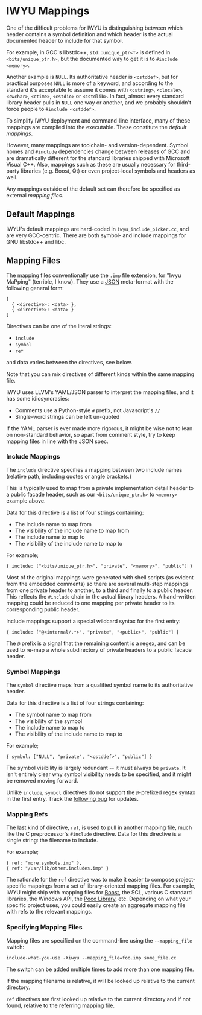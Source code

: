 # IWYU Mappings #

One of the difficult problems for IWYU is distinguishing between which header contains a symbol definition and which header is the actual documented header to include for that symbol.

For example, in GCC's libstdc++, `std::unique_ptr<T>` is defined in `<bits/unique_ptr.h>`, but the documented way to get it is to `#include <memory>`.

Another example is `NULL`. Its authoritative header is `<cstddef>`, but for practical purposes `NULL` is more of a keyword, and according to the standard it's acceptable to assume it comes with `<cstring>`, `<clocale>`, `<cwchar>`, `<ctime>`, `<cstdio>` or `<cstdlib>`. In fact, almost every standard library header pulls in `NULL` one way or another, and we probably shouldn't force people to `#include <cstddef>`.

To simplify IWYU deployment and command-line interface, many of these mappings are compiled into the executable. These constitute the *default mappings*.

However, many mappings are toolchain- and version-dependent. Symbol homes and `#include` dependencies change between releases of GCC and are dramatically different for the standard libraries shipped with Microsoft Visual C++. Also, mappings such as these are usually necessary for third-party libraries (e.g. Boost, Qt) or even project-local symbols and headers as well.

Any mappings outside of the default set can therefore be specified as external *mapping files*.

## Default Mappings ##

IWYU's default mappings are hard-coded in `iwyu_include_picker.cc`, and are very GCC-centric. There are both symbol- and include mappings for GNU libstdc++ and libc.

## Mapping Files ##

The mapping files conventionally use the `.imp` file extension, for "Iwyu MaPping" (terrible, I know). They use a [JSON](http://json.org/) meta-format with the following general form:

    [
      { <directive>: <data> },
      { <directive>: <data> }
    ]

Directives can be one of the literal strings:

* `include`
* `symbol`
* `ref`

and data varies between the directives, see below.

Note that you can mix directives of different kinds within the same mapping file.

IWYU uses LLVM's YAML/JSON parser to interpret the mapping files, and it has some idiosyncrasies:

* Comments use a Python-style `#` prefix, not Javascript's `//`
* Single-word strings can be left un-quoted

If the YAML parser is ever made more rigorous, it might be wise not to lean on non-standard behavior, so apart from comment style, try to keep mapping files in line with the JSON spec.

### Include Mappings ###

The `include` directive specifies a mapping between two include names (relative path, including quotes or angle brackets.)

This is typically used to map from a private implementation detail header to a public facade header, such as our `<bits/unique_ptr.h>` to `<memory>` example above.

Data for this directive is a list of four strings containing:

* The include name to map from
* The visibility of the include name to map from
* The include name to map to
* The visibility of the include name to map to

For example;

    { include: ["<bits/unique_ptr.h>", "private", "<memory>", "public"] }

Most of the original mappings were generated with shell scripts (as evident from the embedded comments) so there are several multi-step mappings from one private header to another, to a third and finally to a public header. This reflects the `#include` chain in the actual library headers. A hand-written mapping could be reduced to one mapping per private header to its corresponding public header.

Include mappings support a special wildcard syntax for the first entry:

    { include: ["@<internal/.*>", "private", "<public>", "public"] }

The `@` prefix is a signal that the remaining content is a regex, and can be used to re-map a whole subdirectory of private headers to a public facade header.

### Symbol Mappings ###

The `symbol` directive maps from a qualified symbol name to its authoritative header.

Data for this directive is a list of four strings containing:

* The symbol name to map from
* The visibility of the symbol
* The include name to map to
* The visibility of the include name to map to

For example;

    { symbol: ["NULL", "private", "<cstddef>", "public"] }

The symbol visibility is largely redundant -- it must always be `private`. It isn't entirely clear why symbol visibility needs to be specified, and it might be removed moving forward.

Unlike `include`, `symbol` directives do not support the `@`-prefixed regex syntax in the first entry. Track the [following bug](https://github.com/include-what-you-use/include-what-you-use/issues/233) for updates.

### Mapping Refs ###

The last kind of directive, `ref`, is used to pull in another mapping file, much like the C preprocessor's `#include` directive. Data for this directive is a single string: the filename to include.

For example;

    { ref: "more.symbols.imp" },
    { ref: "/usr/lib/other.includes.imp" }

The rationale for the `ref` directive was to make it easier to compose project-specific mappings from a set of library-oriented mapping files. For example, IWYU might ship with mapping files for [Boost](http://www.boost.org), the SCL, various C standard libraries, the Windows API, the [Poco Library](http://pocoproject.org), etc. Depending on what your specific project uses, you could easily create an aggregate mapping file with refs to the relevant mappings.

### Specifying Mapping Files ###

Mapping files are specified on the command-line using the `--mapping_file` switch:

    include-what-you-use -Xiwyu --mapping_file=foo.imp some_file.cc

The switch can be added multiple times to add more than one mapping file.

If the mapping filename is relative, it will be looked up relative to the current directory.

`ref` directives are first looked up relative to the current directory and if not found, relative to the referring mapping file.
